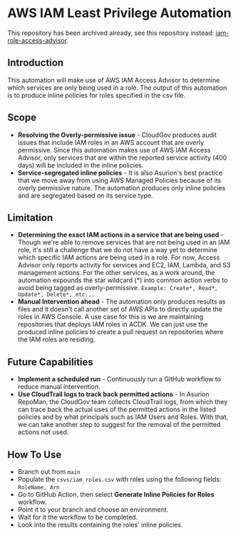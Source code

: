 # AWS IAM Least Privilege Automation

This repository has been archived already, see this repository instead: [iam-role-access-advisor](https://github.com/asurion-private/iam-role-access-advisor).

## Introduction
This automation will make use of AWS IAM Access Advisor to determine which services are only being used in a role. The output of this automation is to produce inline policies for roles specified in the csv file. 

## Scope
- **Resolving the Overly-permissive issue** - CloudGov produces audit issues that include IAM roles in an AWS account that are overly permissive. Since this automation makes use of AWS IAM Access Advisor, only services that are within the reported service activity (400 days) will be included in the inline policies.
- **Service-segregated inline policies** - It is also Asurion's best practice that we move away from using AWS Managed Policies because of its overly permissive nature. The automation produces only inline policies and are segregated based on its service type.

## Limitation
- **Determining the exact IAM actions in a service that are being used** - Though we're able to remove services that are not being used in an IAM role, it's still a challenge that we do not have a way yet to determine which specific IAM actions are being used in a role. For now, Access Advisor only reports activity for services and EC2, IAM, Lambda, and S3 management actions. For the other services, as a work around, the automation expounds the star wildcard (*) into common action verbs to avoid being tagged as overly-permissive. ```Example: Create*, Read*, Update*, Delete*, etc...``` 
- **Manual Intervention ahead** - The automation only produces results as files and it doesn't call another set of AWS APIs to directly update the roles in AWS Console. A use case for this is we are maintaining repositories that deploys IAM roles in ACDK. We can just use the produced inline policies to create a pull request on repositories where the IAM roles are residing.

## Future Capabilities
- **Implement a scheduled run** - Continuously run a GitHub workflow to reduce manual intervention.
- **Use CloudTrail logs to track back permitted actions** - In Asurion RepoMan, the CloudGov team collects CloudTrail logs, from which they can trace back the actual uses of the permitted actions in the listed policies and by what principals such as IAM Users and Roles. With that, we can take another step to suggest for the removal of the permitted actions not used.

## How To Use
- Branch out from ```main``` 
- Populate the ```csvs/iam_roles.csv``` with roles using the following fields: ```RoleName, Arn```
- Go to GitHub Action, then select **Generate Inline Policies for Roles** workflow.
- Point it to your branch and choose an environment.
- Wait for it the workflow to be completed.
- Look into the results containing the roles' inline policies.